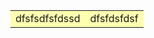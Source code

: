 
<table width="100%" border="0" cellspacing="0" cellpadding="10">
  <tr>
    <td style="background:rgba(255,255,0,0.3);">dfsfsdfsfdssd</td>
    <td style="background:rgba(255,255,0,0.3);">dfsfdsfdsf</td>
  </tr>
</table>

